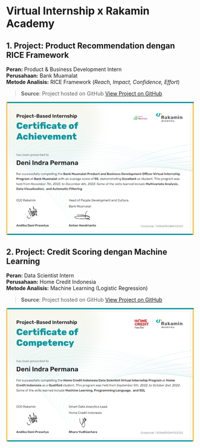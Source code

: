 # Virtual Internship x Rakamin Academy

## 1. Project: Product Recommendation dengan RICE Framework  
**Peran:** Product & Business Development Intern  
**Perusahaan:** Bank Muamalat  
**Metode Analisis:** RICE Framework (*Reach, Impact, Confidence, Effort*)

> **Source**: Project hosted on GitHub 
> [View Project on GitHub](https://github.com/denindrap23/Virtual_Internship/tree/main/Bank_Muamalat-Product_and_Business_Development)

![Certificate1](Bank_Muamalat-Product_and_Business_Development/Bank%20Muamalat%20-%20Product%20and%20Business%20Development%20Officer_001.png)

## 2. Project: Credit Scoring dengan Machine Learning  
**Peran:** Data Scientist Intern  
**Perusahaan:** Home Credit Indonesia  
**Metode Analisis:** Machine Learning (Logistic Regression)

> **Source**: Project hosted on GitHub 
> [View Project on GitHub](https://github.com/denindrap23/Virtual_Internship/tree/main/Home_Credit_Indonesia-Data_Scientist)

![Certificate2](Home_Credit_Indonesia-Data_Scientist/image/Home%20Credit%20-%20Data%20Scientist.png)

